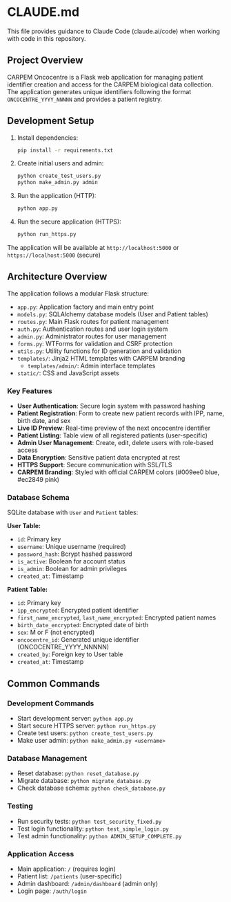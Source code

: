 # CLAUDE.md

This file provides guidance to Claude Code (claude.ai/code) when working with code in this repository.

## Project Overview

CARPEM Oncocentre is a Flask web application for managing patient identifier creation and access for the CARPEM biological data collection. The application generates unique identifiers following the format `ONCOCENTRE_YYYY_NNNNN` and provides a patient registry.

## Development Setup

1. Install dependencies:
   ```bash
   pip install -r requirements.txt
   ```

2. Create initial users and admin:
   ```bash
   python create_test_users.py
   python make_admin.py admin
   ```

3. Run the application (HTTP):
   ```bash
   python app.py
   ```

4. Run the secure application (HTTPS):
   ```bash
   python run_https.py
   ```

The application will be available at `http://localhost:5000` or `https://localhost:5000` (secure)

## Architecture Overview

The application follows a modular Flask structure:

- `app.py`: Application factory and main entry point
- `models.py`: SQLAlchemy database models (User and Patient tables)
- `routes.py`: Main Flask routes for patient management
- `auth.py`: Authentication routes and user login system
- `admin.py`: Administrator routes for user management
- `forms.py`: WTForms for validation and CSRF protection
- `utils.py`: Utility functions for ID generation and validation
- `templates/`: Jinja2 HTML templates with CARPEM branding
  - `templates/admin/`: Admin interface templates
- `static/`: CSS and JavaScript assets

### Key Features

- **User Authentication**: Secure login system with password hashing
- **Patient Registration**: Form to create new patient records with IPP, name, birth date, and sex
- **Live ID Preview**: Real-time preview of the next oncocentre identifier 
- **Patient Listing**: Table view of all registered patients (user-specific)
- **Admin User Management**: Create, edit, delete users with role-based access
- **Data Encryption**: Sensitive patient data encrypted at rest
- **HTTPS Support**: Secure communication with SSL/TLS
- **CARPEM Branding**: Styled with official CARPEM colors (#009ee0 blue, #ec2849 pink)

### Database Schema

SQLite database with `User` and `Patient` tables:

**User Table:**
- `id`: Primary key
- `username`: Unique username (required)
- `password_hash`: Bcrypt hashed password
- `is_active`: Boolean for account status
- `is_admin`: Boolean for admin privileges
- `created_at`: Timestamp

**Patient Table:**
- `id`: Primary key
- `ipp_encrypted`: Encrypted patient identifier
- `first_name_encrypted`, `last_name_encrypted`: Encrypted patient names
- `birth_date_encrypted`: Encrypted date of birth
- `sex`: M or F (not encrypted)
- `oncocentre_id`: Generated unique identifier (ONCOCENTRE_YYYY_NNNNN)
- `created_by`: Foreign key to User table
- `created_at`: Timestamp

## Common Commands

### Development Commands
- Start development server: `python app.py`
- Start secure HTTPS server: `python run_https.py`
- Create test users: `python create_test_users.py`
- Make user admin: `python make_admin.py <username>`

### Database Management
- Reset database: `python reset_database.py`
- Migrate database: `python migrate_database.py`
- Check database schema: `python check_database.py`

### Testing
- Run security tests: `python test_security_fixed.py`
- Test login functionality: `python test_simple_login.py`
- Test admin functionality: `python ADMIN_SETUP_COMPLETE.py`

### Application Access
- Main application: `/` (requires login)
- Patient list: `/patients` (user-specific)
- Admin dashboard: `/admin/dashboard` (admin only)
- Login page: `/auth/login`